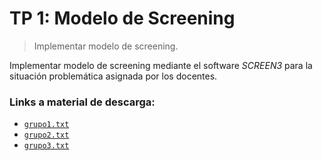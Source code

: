 # TP 1: Modelo de Screening

> Implementar modelo de screening.


Implementar modelo de screening mediante el software *SCREEN3* para la situación problemática asignada por los docentes.


### Links a material de descarga:

+ [`grupo1.txt`](./datos_tp1/grupo1.txt)
+ [`grupo2.txt`](./datos_tp1/grupo2.txt)
+ [`grupo3.txt`](./datos_tp1/grupo3.txt)

